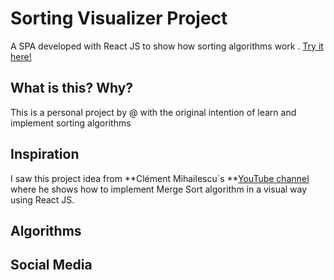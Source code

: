 # Sorting Visualizer Project
A SPA developed with React JS to show how sorting algorithms work .  [Try it here!](https://alexisozaetam.github.io/sorting-visualizer-react/ "Try it here!")

## What is this? Why?
This is a personal project by @ with the original intention of learn and implement sorting algorithms 

## Inspiration
I saw this project idea from **Clément Mihailescu\`s **[YouTube channel](https://www.youtube.com/channel/UCaO6VoaYJv4kS-TQO_M-N_g "Clément Mihailescu's YouTube channel") where he shows how to implement Merge Sort algorithm in a visual way using React JS.

## Algorithms


## Social Media
